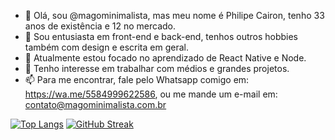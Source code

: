 - 👋 Olá, sou @magominimalista, mas meu nome é Philipe Cairon, tenho 33 anos de existência e 12 no mercado.
- 👀 Sou entusiasta em front-end e back-end, tenhos outros hobbies também com design e escrita em geral.
- 🌱 Atualmente estou focado no aprendizado de React Native e Node.
- 💞️ Tenho interesse em trabalhar com médios e grandes projetos.
- 📫 Para me encontrar, fale pelo Whatsapp comigo em: https://wa.me/5584999622586, ou me mande um e-mail em: contato@magominimalista.com.br

[![Top Langs](https://github-readme-stats.vercel.app/api/top-langs/?username=magominimalista&layout=compact)](https://github.com/magominimalista/github-readme-stats)
[![GitHub Streak](https://github-readme-streak-stats.herokuapp.com?user=magominimalista&theme=github-dark-blue&locale=pt-br&date_format=n%2Fj%5B%2FY%5D)](https://git.io/streak-stats)

